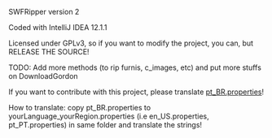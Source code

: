 SWFRipper version 2

Coded with IntelliJ IDEA 12.1.1

Licensed under GPLv3, so if you want to modify the project, you can, but RELEASE THE SOURCE!

TODO: Add more methods (to rip furnis, c_images, etc) and put more stuffs on DownloadGordon

If you want to contribute with this project, please translate [pt_BR.properties](languages/pt_BR.properties)!

How to translate: copy pt_BR.properties to yourLanguage_yourRegion.properties (i.e en_US.properties, pt_PT.properties) in same folder and translate the strings!